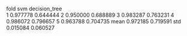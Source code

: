 fold	svm             decision_tree	
1	0.977778	0.644444
2	0.950000	0.688889
3	0.983287	0.763231
4	0.986072	0.796657
5	0.963788	0.704735
mean    0.972185        0.719591
std     0.015084        0.060527
